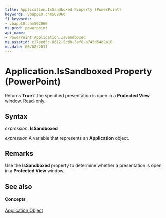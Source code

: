 ```yaml
---
title: Application.IsSandboxed Property (PowerPoint)
keywords: vbapp10.chm502066
f1_keywords:
- vbapp10.chm502066
ms.prod: powerpoint
api_name:
- PowerPoint.Application.IsSandboxed
ms.assetid: c17eed5c-8612-5cd8-3ef6-a745d54d2a10
ms.date: 06/08/2017
---
```



# Application.IsSandboxed Property (PowerPoint)

Returns  **True** if the specified presentation is open in a **Protected View** window. Read-only.


## Syntax

 _expression_. **IsSandboxed**

 _expression_ A variable that represents an **Application** object.


## Remarks

Use the  **IsSandboxed** property to determine whether a presentation is open in a **Protected View** window.


## See also


#### Concepts


[Application Object](application-object-powerpoint.md)

